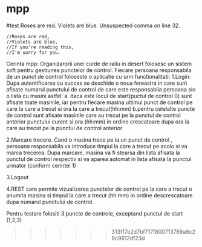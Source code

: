 # mpp
#test
Roses are red. Violets are blue. Unsuspected comma on line 32.

```
//Roses are red, 
//Violets are blue, 
//If you're reading this,
//I'm sorry for you.
```
Cerinta mpp:
Organizarorii unei curde de raliu in desert folosesc un sistem soft 
pentru gestiunea punctelor de control. Fiecare persoana responsabila de 
un punct de control foloseste o aplicatie cu urm functionalitati:
1.Login: Dupa autentificarea cu succes se deschide o noua fereastra in 
care sunt afisate numarul punctului de control de care este responsabila 
persoana sio o lista cu masini astfel:
	a. daca este locul de start(puctul de control 0) sunt afisate 
toate masinile, iar pentru fiecare masina ultimul punct de control pe 
care la care a trecut si ora la care a trecut(hh:mm)
	b.pentru celelalte puncte de control sunt afisate masinile care 
au trecut pe la punctul de control anterior punctului curent si ora 
(hh:mm) in ordine crescatoare dupa ora la care au trecut pe la punctul 
de control anterior

2.Marcare trecere. Cand o masina trece pe la un punct de control , 
persoana responsabila va introduce timpul la care a trecut pe acolo si 
va marca trecerea. Dupa marcare, masina va fi stearsa din lista afisata 
la punctul de control respectiv si va aparea automat in lista afisata la 
punctul urmator (conform cerintei 1)

3.Logout

4.REST care permite vizualizarea punctelor de control pe la care a 
trecut o anumita masina si timpul la care a trecut (hh:mm) in ordine 
descrescatoare dupa numarul punctului de control.

Pentru testare folositi 3 puncte de controle, exceptand punctul de start 
(1,2,3) 
>>>>>>> 313f17e2d7bf717f800713789a6c29c9612df23d
